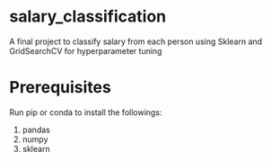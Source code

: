 # salary_classification
A final project to classify salary from each person using Sklearn and GridSearchCV for hyperparameter tuning

# Prerequisites
Run pip or conda to install the followings:
1. pandas
2. numpy
3. sklearn
